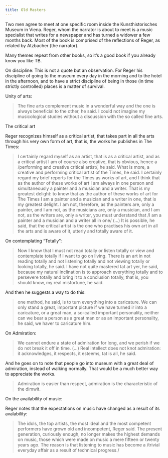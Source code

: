 ```yaml
---
title: Old Masters
---
```


Two men agree to meet at one specific room inside the Kunsthistorisches Museum in Viena. Reger, whom the narrator is about to meet is a music specialist that writes for a newspaper and has turned a widower a few months back. Most of the book is comprised of the reflections of Reger, as related by Atzbacher (the narrator).

Many themes repeat from other books, so it’s a good book if you already know you like TB. 


On discipline:
This is not a quote but an observation. For Reger his discipline of going to the museum every day in the morning and to the hotel in the afternoon, and to have a strict discipline of being in those (in time strictly controlled) places is a matter of survival.

Unity of arts:

> The fine arts complement music in a wonderful way and the one is always beneficial to the other, he said. I could not imagine my musicological studies without a discussion with the so called fine arts.

The critical art

Reger recognizes himself as a critical artist, that takes part in all the arts through his very own form of art, that is, the works he publishes in The Times:

> I certainly regard myself as an artist, that is as a critical artist, and as a critical artist I am of course also creative, that is obvious, hence a /performing and creative critical artist/, he said. What is more, a creative and performing critical artist of the Times, he said. I certainly regard my brief reports for the Times as works of art, and I think that as the author of these works of art I am always in one person and simultaneously a painter and a musician and a writer. That is my greatest delight: to know that as the author of these works of art for The Times I am a painter and a musician and a writer in one, that is my greatest delight. I am not, therefore, as the painters are, only a painter, and I am not, as the musicians are, only a musician, and I am not, as the writers are, only a writer, you must understand that /I am a painter and a musician and a writer all in one/ (…)  It is possible, he said, that the critical artist is the one who practises his own art in all the arts and is aware of it, utterly and totally aware of it.

On contemplating “Totally”:

> Now I know that I must not read totally or listen totally or view and contemplate totally if I want to go on living. There is an art in not reading totally and not listening totally and not viewing totally or looking totally, he said. I have not quite mastered tat art yer, he said, because my natural inclination is to approach everything totally and to persevere totally and bring it to a conclusion totally, that is, you should know, my real misfortune, he said. 

And then he suggests a way to do this:

> one method, he said, is to turn everything into a caricature. We can only stand a great, important picture if we have turned ir into a caricature, or a great man, a so-called important personality, neither can we bear a person as a great man or as an important personality, he said, we haver to caricature him.

On Admiration:

> We cannot endure a state of admiration for long, and we perish if we do not break it off in time. (…) Real intellect does not knot admiration: it acknowledges, it respects, it esteems, tat is all, he said. 

And he goes on to note that people go into museum with a great deal of admiration, instead of walking normally. That would be a much better way to appreciate the works.

> Admiration is easier than respect, admiration is the characteristic of the dimwit.

On the availability of music:

Reger notes that the expectations on music have changed as a result of its avalability:

> The idols, the top artists, the most ideal and the most competent performers have grown old and incompetent, Reger said. The present generation, curiously enough, no longer makes the highest demands on music, those which were made on music a mere fifteen or twenty years ago. The reason is that listening to music has become a /trivial everyday affair as a result of technical progress./

